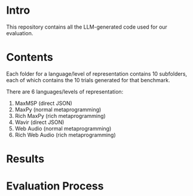 # Intro

This repository contains all the LLM-generated code used for our evaluation. 

# Contents

Each folder for a language/level of representation contains 10 subfolders, each of which contains the 10 trials generated for that benchmark.

There are 6 languages/levels of representation:
1. MaxMSP (direct JSON)
2. MaxPy (normal metaprogramming)
3. Rich MaxPy (rich metaprogramming)
4. Wavir (direct JSON)
5. Web Audio (normal metaprogramming)
6. Rich Web Audio (rich metaprogramming)

# Results

# Evaluation Process
